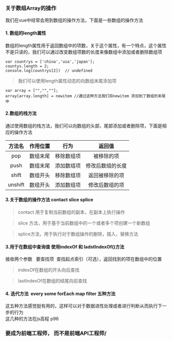 ### 关于数组Array的操作
我们在vue中经常会用到数组的操作方法，下面是一些数组的操作方法
#### 1. 数组的length属性
数组的length属性用于返回数组中的项数，关于这个属性，有一个特点，这个属性不是只读的，我们可以通过改变数组项数的长度来像数组中添加或者删除数组项
```
var countrys = ['china','usa','japan'];
countys.length = 2;
console.log(countrys[2])  // undefined
```
>我们可以使用length属性动态的向数组末尾添加项
>
```
var array = ["","",""];
array[array.length] = newitem //通过这种方法我们将newitem 添加到了数组的末尾中
```
#### 2.数组的栈方法
通过使用数组的栈方法，我们可以向数组的头部，尾部添加或者删除项，下面是相应的操作方法

|方法名|作用位置|行为|返回值|
|:--------------------:|:-----------------:|:---------------:|:-------------------:|
|pop|数组末尾|移除数组项|被移除的项|
|push|数组末尾|添加数组项|修改后数组的长度|
|shift|数组开头|移除数组项|返回被移除的项|
|unshift|数组开头|添加数组项|修改后数组的项|
#### 3.关于数组的操作方法 contact  slice splice
>contact 用于复制当前数组的副本，在副本上执行操作
>

>slice 方法，用于基于当前数组中的一个或者多个项创建一个新数组
>

>splice方法，用于执行对于数组操作的删除，插入，替换方法
>


#### 3.用于在数组中查询值 使用indexOf 和 ladstIndexOf()方法

接收两个参数   要查找项  查找起点索引（可选），返回找到的项在数组中的位置
>indexOf在数组的开头向后查找
>

>lastIndexOf在数组的结尾向前查找
>




#### 4. 迭代方法  every some forEach  map filter 五种方法 

这五种方法感觉挺有用的，这样可以对于数据进性处理或者进行判断从而执行下一步的行为<br>
这几种的方法在js高程 p96


### 要成为前端工程师， 而不是前端API工程师/
